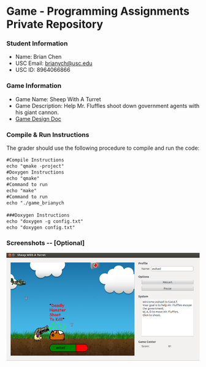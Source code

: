 # Game - Programming Assignments Private Repository
### Student Information
  + Name: Brian Chen
  + USC Email: brianych@usc.edu
  + USC ID: 8964066866

### Game Information
  + Game Name: Sheep With A Turret
  + Game Description: Help Mr. Fluffles shoot down government agents with his giant cannon.
  + [Game Design Doc](GameDesignDoc.md)


### Compile & Run Instructions
The grader should use the following procedure to compile and run the code:
```shell
#Compile Instructions
echo "qmake -project"
#Doxygen Instructions
echo "qmake"
#Command to run
echo "make"
#Command to run
echo "./game_brianych

###Doxygen Instructions
echo "doxygen -g config.txt"
echo "doxygen config.txt"
```

### Screenshots -- [Optional]
![alt text](Concept/screenshot_01.png "Screenshot")

